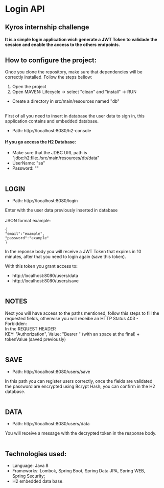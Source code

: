 <h1>Login API</h1>
<h2>Kyros internship challenge</h2>

#### It is a simple login application wich generate a JWT Token to validade the session and enable the access to the others endpoints.

## How to configure the project:

Once you clone the repository, make sure that dependencies will be correctly installed. Follow the steps bellow:

1. Open the project
2. Open MAVEN: Lifecycle -> select "clean" and "install" -> RUN 

+ Create a directory in src/main/resources named "db" <br><br>

First of all you need to insert in database the user data to sign in, this application contains and embedded database.<br>
+ Path: http://localhost:8080/h2-console

#### If you go access the H2 Database:
- Make sure that the JDBC URL path is "jdbc:h2:file:./src/main/resources/db/data"
- UserName: "sa"
- Password: ""<br><br>

## LOGIN 
+ Path: http://localhost:8080/login<br>

Enter with the user data previously inserted in database<br><br>
JSON format example:<br>
```
{
"email":"example",
"password":"example"
}
```
In the reponse body you will receive a JWT Token that expires in 10 minutes, after that you need to login again (save this token).<br>

With this token you grant access to:<br>
+ http://localhost:8080/users/data<br>
+ http://localhost:8080/users/save<br><br>

## NOTES 
Next you will have access to the paths mentioned, follow this steps to fill the requested fields, otherwise you will receibe an HTTP Status 403 - Forbidden:<br>
In the REQUEST HEADER<br>
KEY: "Authorization", Value: "Bearer " (with an space at the final) + tokenValue (saved previously)<br><br>

## SAVE
+ Path: http://localhost:8080/users/save<br>

In this path you can register users correctly, once the fields are validated the password are encrypted using Bcrypt Hash, you can confirm in the H2 database.<br><br>

## DATA
+ Path: http://localhost:8080/users/data<br>

You will receive a message with the decrypted token in the response body.<br><br>

## Technologies used:

- Language: Java 8
- Frameworks: Lombok, Spring Boot, Spring Data JPA, Spring WEB, Spring Security;
- H2 embedded data base.<br><br>
